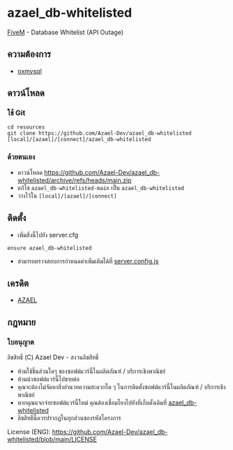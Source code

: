 # azael_db-whitelisted
[FiveM](https://fivem.net/)  - Database Whitelist (API Outage)

## ความต้องการ
- [oxmysql](https://github.com/overextended/oxmysql)

## ดาวน์โหลด

### ใช้ Git
```
cd resources
git clone https://github.com/Azael-Dev/azael_db-whitelisted [local]/[azael]/[connect]/azael_db-whitelisted
```

### ด้วยตนเอง
- ดาวน์โหลด https://github.com/Azael-Dev/azael_db-whitelisted/archive/refs/heads/main.zip
- แก้ไข `azael_db-whitelisted-main` เป็น `azael_db-whitelisted`
- วางไว้ใน `[local]/[azael]/[connect]`

## ติดตั้ง
- เพิ่มสิ่งนี้ไปยัง server.cfg

```
ensure azael_db-whitelisted
```

- สามารถตรวจสอบการกำหนดค่าเพิ่มเติมได้ที่ [server.config.js](https://github.com/Azael-Dev/azael_db-whitelisted/blob/main/server.config.js)

## เครดิต
- [AZAEL](https://discord.gg/Ca5W62f)

## กฎหมาย
### ใบอนุญาต

ลิขสิทธิ์ (C) Azael Dev - สงวนลิขสิทธิ์

- ห้ามใช้ชิ้นส่วนใดๆ ของซอฟต์แวร์นี้ในผลิตภัณฑ์ / บริการเชิงพาณิชย์
- ห้ามนำซอฟต์แวร์นี้ไปขายต่อ
- คุณจะต้องไม่จัดหาสิ่งอำนวยความสะดวกใด ๆ ในการติดตั้งซอฟต์แวร์นี้ในผลิตภัณฑ์ / บริการเชิงพาณิชย์
- หากคุณแจกจ่ายซอฟต์แวร์นี้ใหม่ คุณต้องเชื่อมโยงไปยังที่เก็บดั้งเดิมที่ [azael_db-whitelisted](https://github.com/Azael-Dev/azael_db-whitelisted)
- ลิขสิทธิ์นี้ควรปรากฏในทุกส่วนของรหัสโครงการ

License (ENG): https://github.com/Azael-Dev/azael_db-whitelisted/blob/main/LICENSE

